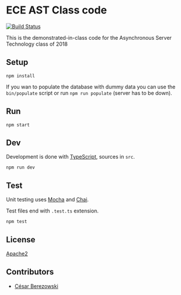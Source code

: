 # ECE AST Class code

[![Build Status](https://travis-ci.org/cberez/ece-ast-2018.svg?branch=master)](https://travis-ci.org/cberez/ece-ast-2018)

This is the demonstrated-in-class code for the Asynchronous Server Technology class of 2018

## Setup 

```
npm install 
```

If you wan to populate the database with dummy data you can use the `bin/populate` script or run `npm run populate` (server has to be down).

## Run

```
npm start
```

## Dev

Development is done with [TypeScript](https://www.typescriptlang.org/), sources in `src`.

```
npm run dev
```

## Test

Unit testing uses [Mocha](https://mochajs.org/) and [Chai](https://www.chaijs.com/).

Test files end with `.test.ts` extension.

```
npm test
```

## License 

[Apache2](https://www.apache.org/licenses/LICENSE-2.0)

## Contributors

* [César Berezowski](http://github.com/cberez)